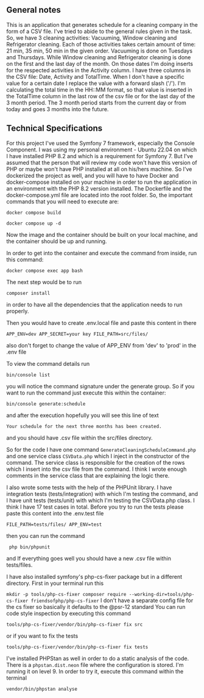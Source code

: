 ## General notes

This is an application that generates schedule for a cleaning company in the form of a CSV file. I've tried to abide to the general rules 
given in the task. So, we have 3 cleaning activities: Vacuuming, Window cleaning and Refrigerator cleaning.
Each of those activities takes certain amount of time: 21 min, 35 min, 50 min in the given order. Vacuuming is done 
on Tuesdays and Thursdays. While Window cleaning and Refrigerator cleaning is done on the first and the last day of the month.
On those dates I'm doing inserts for the respected activities in the Activity column.
I have three columns in the CSV file: Date, Activity and TotalTime. When I don't have a specific value for a certain date
I replace the value with a forward slash ('/'). I'm calculating the total time in the HH::MM format, 
so that value is inserted in the TotalTime column in the last row of the csv file or for the last day of the 3 month period.
The 3 month period starts from the current day or from today and goes 3 months into the future.

## Technical Specifications

For this project I've used the Symfony 7 framework, especially the Console Component. I was using my personal
environment - Ubuntu 22.04 on which I have installed PHP 8.2 and which is a requirement for Symfony 7. But I've assumed that
the person that will review my code won't have this version of PHP or maybe won't have PHP installed at all on his/hers machine.
So I've dockerized the project as well, and you will have to have Docker and docker-compose installed on your machine in order
to run the application in an environment with the PHP 8.2 version installed. The Dockerfile and the docker-compose.yml file
are located into the root folder.
So, the important commands that you will need to execute are:

``docker compose build``

``docker compose up -d``

Now the image and the container should be built on your local machine, and the container should be up and running.

In order to get into the container and execute the command from inside, run this command: 

``docker compose exec app bash``

The next step would be to run 

``composer install``

in order to have all the dependencies that the application needs to run properly.

Then you would have to create .env.local file and paste this content in there

``
APP_ENV=dev
APP_SECRET=your key
FILE_PATH=src/files/
``

also don't forget to change the value of APP_ENV from 'dev' to 'prod' in the .env file

To view the command details run

``bin/console list``

you will notice the command signature under the generate group. So if you want to run the command just execute this within the container:

``bin/console generate:schedule``

and after the execution hopefully you will see this line of text

``Your schedule for the next three months has been created.``

and you should have .csv file within the src/files directory.

So for the code I have one command ``GenerateCleaningScheduleCommand.php`` and one service class ``CSVData.php`` which I inject in the
constructor of the command. The service class is responsible for the creation of the rows which I insert into the csv file
from the command. I think I wrote enough comments in the service class that are explaining the logic there.

I also wrote some tests with the help of the PHPUnit library. I have integration tests (tests/integration) with which I'm testing the command,
and I have unit tests (tests/unit) with which I'm testing the CSVData.php class. I think I have 17 test cases in total.
Before you try to run the tests please paste this content into the .env.test file

``
FILE_PATH=tests/files/
APP_ENV=test
``

then you can run the command

`` php bin/phpunit``

and If everything goes well you should have a new .csv file within tests/files.

I have also installed symfony's php-cs-fixer package but in a different directory. First in your terminal run this

``
mkdir -p tools/php-cs-fixer
composer require --working-dir=tools/php-cs-fixer friendsofphp/php-cs-fixer
``
I don't have a separate config file for the cs fixer so basically it defaults to the @psr-12 standard
You can run code style inspection by executing this command

``tools/php-cs-fixer/vendor/bin/php-cs-fixer fix src``

or if you want to fix the tests

``tools/php-cs-fixer/vendor/bin/php-cs-fixer fix tests``

I've installed PHPStan as well in order to do a static analysis of the code. There is a `phpstan.dist.neon` file where
the configuration is stored. I'm running it on level 9. In order to try it, execute this command within the terminal

``vendor/bin/phpstan analyse``